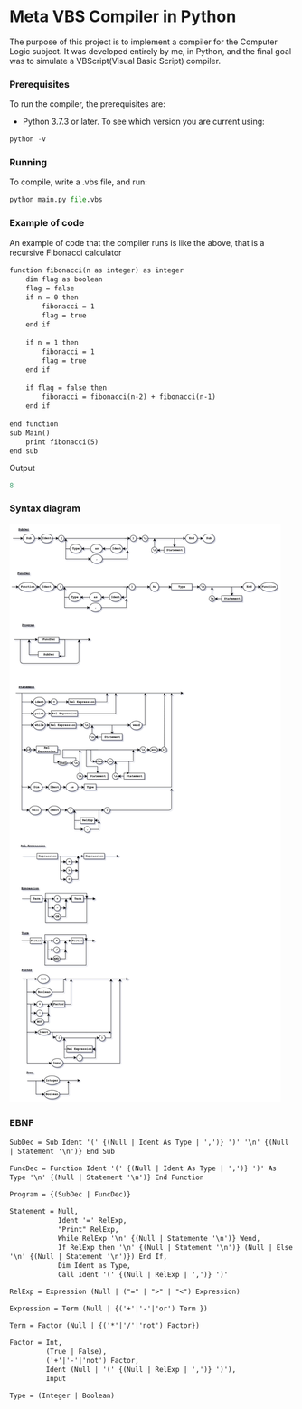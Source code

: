 # Meta VBS Compiler in Python
The purpose of this project is to implement a compiler for the Computer Logic subject. It was developed entirely by me, in Python, and the final goal was to simulate a VBScript(Visual Basic Script) compiler.

### Prerequisites

To run the compiler, the prerequisites are:
- Python 3.7.3 or later.
To see which version you are current using:
```Python
python -v
```

### Running
To compile, write a .vbs file, and run:
```Python
python main.py file.vbs
```

### Example of code
An example of code that the compiler runs is like the above, that is a recursive Fibonacci calculator
```VBS
function fibonacci(n as integer) as integer
    dim flag as boolean
    flag = false
    if n = 0 then
        fibonacci = 1
        flag = true
    end if

    if n = 1 then 
        fibonacci = 1
        flag = true
    end if

    if flag = false then
        fibonacci = fibonacci(n-2) + fibonacci(n-1)
    end if

end function
sub Main()
    print fibonacci(5)
end sub
```
Output
```Python
8
```

### Syntax diagram
![Syntax diagram](ds.png)

### EBNF

```
SubDec = Sub Ident '(' {(Null | Ident As Type | ',')} ')' '\n' {(Null | Statement '\n')} End Sub
```

```
FuncDec = Function Ident '(' {(Null | Ident As Type | ',')} ')' As Type '\n' {(Null | Statement '\n')} End Function
```

```
Program = {(SubDec | FuncDec)}
```

```
Statement = Null, 
            Ident '=' RelExp,
            "Print" RelExp,
            While RelExp '\n' {(Null | Statemente '\n')} Wend,
            If RelExp then '\n' {(Null | Statement '\n')} (Null | Else '\n' {(Null | Statement '\n')}) End If,
            Dim Ident as Type,
            Call Ident '(' {(Null | RelExp | ',')} ')'
```

```
RelExp = Expression (Null | ("=" | ">" | "<") Expression)
```

```
Expression = Term (Null | {('+'|'-'|'or') Term })
```

```
Term = Factor (Null | {('*'|'/'|'not') Factor})
```

```
Factor = Int,
         (True | False),
         ('+'|'-'|'not') Factor,
         Ident (Null | '(' {(Null | RelExp | ',')} ')'),
         Input
```

```
Type = (Integer | Boolean)
```
